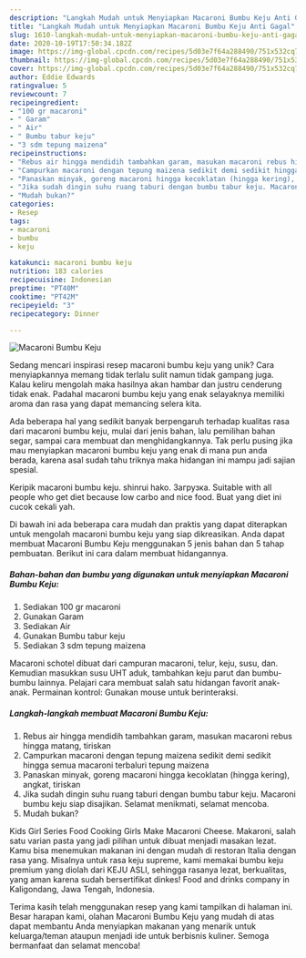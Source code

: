 ```yaml
---
description: "Langkah Mudah untuk Menyiapkan Macaroni Bumbu Keju Anti Gagal"
title: "Langkah Mudah untuk Menyiapkan Macaroni Bumbu Keju Anti Gagal"
slug: 1610-langkah-mudah-untuk-menyiapkan-macaroni-bumbu-keju-anti-gagal
date: 2020-10-19T17:50:34.182Z
image: https://img-global.cpcdn.com/recipes/5d03e7f64a288490/751x532cq70/macaroni-bumbu-keju-foto-resep-utama.jpg
thumbnail: https://img-global.cpcdn.com/recipes/5d03e7f64a288490/751x532cq70/macaroni-bumbu-keju-foto-resep-utama.jpg
cover: https://img-global.cpcdn.com/recipes/5d03e7f64a288490/751x532cq70/macaroni-bumbu-keju-foto-resep-utama.jpg
author: Eddie Edwards
ratingvalue: 5
reviewcount: 7
recipeingredient:
- "100 gr macaroni"
- " Garam"
- " Air"
- " Bumbu tabur keju"
- "3 sdm tepung maizena"
recipeinstructions:
- "Rebus air hingga mendidih tambahkan garam, masukan macaroni rebus hingga matang, tiriskan"
- "Campurkan macaroni dengan tepung maizena sedikit demi sedikit hingga semua macaroni terbaluri tepung maizena"
- "Panaskan minyak, goreng macaroni hingga kecoklatan (hingga kering), angkat, tiriskan"
- "Jika sudah dingin suhu ruang taburi dengan bumbu tabur keju. Macaroni bumbu keju siap disajikan. Selamat menikmati, selamat mencoba."
- "Mudah bukan?"
categories:
- Resep
tags:
- macaroni
- bumbu
- keju

katakunci: macaroni bumbu keju 
nutrition: 183 calories
recipecuisine: Indonesian
preptime: "PT40M"
cooktime: "PT42M"
recipeyield: "3"
recipecategory: Dinner

---
```



![Macaroni Bumbu Keju](https://img-global.cpcdn.com/recipes/5d03e7f64a288490/751x532cq70/macaroni-bumbu-keju-foto-resep-utama.jpg)

Sedang mencari inspirasi resep macaroni bumbu keju yang unik? Cara menyiapkannya memang tidak terlalu sulit namun tidak gampang juga. Kalau keliru mengolah maka hasilnya akan hambar dan justru cenderung tidak enak. Padahal macaroni bumbu keju yang enak selayaknya memiliki aroma dan rasa yang dapat memancing selera kita.

Ada beberapa hal yang sedikit banyak berpengaruh terhadap kualitas rasa dari macaroni bumbu keju, mulai dari jenis bahan, lalu pemilihan bahan segar, sampai cara membuat dan menghidangkannya. Tak perlu pusing jika mau menyiapkan macaroni bumbu keju yang enak di mana pun anda berada, karena asal sudah tahu triknya maka hidangan ini mampu jadi sajian spesial.

Keripik macaroni bumbu keju. shinrui hako. Загрузка. Suitable with all people who get diet because low carbo and nice food. Buat yang diet ini cucok cekali yah.


Di bawah ini ada beberapa cara mudah dan praktis yang dapat diterapkan untuk mengolah macaroni bumbu keju yang siap dikreasikan. Anda dapat membuat Macaroni Bumbu Keju menggunakan 5 jenis bahan dan 5 tahap pembuatan. Berikut ini cara dalam membuat hidangannya.

<!--inarticleads1-->

##### Bahan-bahan dan bumbu yang digunakan untuk menyiapkan Macaroni Bumbu Keju:

1. Sediakan 100 gr macaroni
1. Gunakan  Garam
1. Sediakan  Air
1. Gunakan  Bumbu tabur keju
1. Sediakan 3 sdm tepung maizena


Macaroni schotel dibuat dari campuran macaroni, telur, keju, susu, dan. Kemudian masukkan susu UHT aduk, tambahkan keju parut dan bumbu-bumbu lainnya. Pelajari cara membuat salah satu hidangan favorit anak-anak. Permainan kontrol: Gunakan mouse untuk berinteraksi. 

<!--inarticleads2-->

##### Langkah-langkah membuat Macaroni Bumbu Keju:

1. Rebus air hingga mendidih tambahkan garam, masukan macaroni rebus hingga matang, tiriskan
1. Campurkan macaroni dengan tepung maizena sedikit demi sedikit hingga semua macaroni terbaluri tepung maizena
1. Panaskan minyak, goreng macaroni hingga kecoklatan (hingga kering), angkat, tiriskan
1. Jika sudah dingin suhu ruang taburi dengan bumbu tabur keju. Macaroni bumbu keju siap disajikan. Selamat menikmati, selamat mencoba.
1. Mudah bukan?


Kids Girl Series Food Cooking Girls Make Macaroni Cheese. Makaroni, salah satu varian pasta yang jadi pilihan untuk dibuat menjadi masakan lezat. Kamu bisa menemukan makanan ini dengan mudah di restoran Italia dengan rasa yang. Misalnya untuk rasa keju supreme, kami memakai bumbu keju premium yang diolah dari KEJU ASLI, sehingga rasanya lezat, berkualitas, yang aman karena sudah bersertifikat dinkes! Food and drinks company in Kaligondang, Jawa Tengah, Indonesia. 

Terima kasih telah menggunakan resep yang kami tampilkan di halaman ini. Besar harapan kami, olahan Macaroni Bumbu Keju yang mudah di atas dapat membantu Anda menyiapkan makanan yang menarik untuk keluarga/teman ataupun menjadi ide untuk berbisnis kuliner. Semoga bermanfaat dan selamat mencoba!
